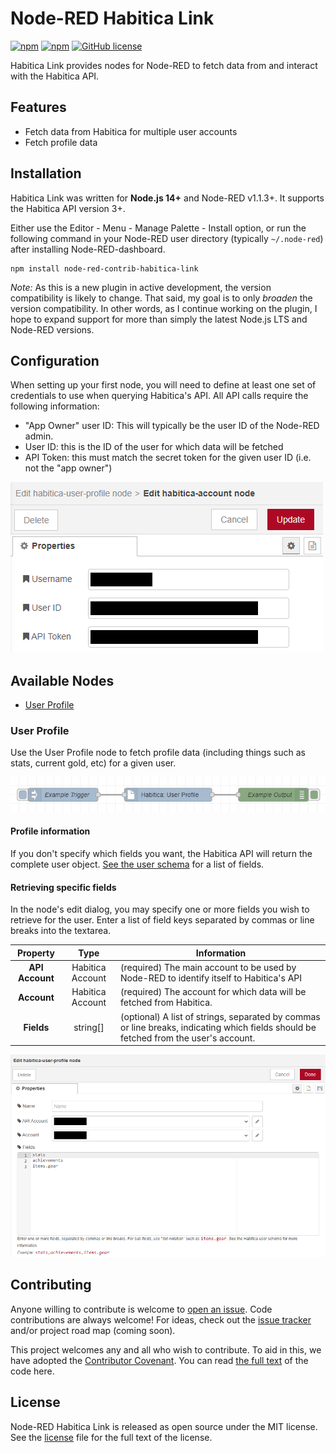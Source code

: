 # Node-RED Habitica Link

[![npm](https://img.shields.io/npm/dt/node-red-contrib-habitica-link.svg?style=flat-square)](https://www.npmjs.com/package/node-red-contrib-habitica-link)
[![npm](https://img.shields.io/npm/v/node-red-contrib-habitica-link.svg?style=flat-square)](https://github.com/chimericdream/node-red-contrib-habitica-link/)
[![GitHub license](https://img.shields.io/badge/license-MIT-blue.svg?style=flat-square)](https://github.com/chimericdream/node-red-contrib-habitica-link/blob/main/LICENSE.md)

Habitica Link provides nodes for Node-RED to fetch data from and interact with the Habitica API.

## Features
* Fetch data from Habitica for multiple user accounts
* Fetch profile data

## Installation
Habitica Link was written for **Node.js 14+** and Node-RED v1.1.3+. It supports the Habitica API version 3+.

Either use the Editor - Menu - Manage Palette - Install option, or run the following command in your Node-RED user directory (typically `~/.node-red`) after installing Node-RED-dashboard.

```
npm install node-red-contrib-habitica-link
```

_Note:_ As this is a new plugin in active development, the version compatibility is likely to change. That said, my goal is to only _broaden_ the version compatibility. In other words, as I continue working on the plugin, I hope to expand support for more than simply the latest Node.js LTS and Node-RED versions.

## Configuration

When setting up your first node, you will need to define at least one set of credentials to use when querying Habitica's API. All API calls require the following information:

* "App Owner" user ID: This will typically be the user ID of the Node-RED admin.
* User ID: this is the ID of the user for which data will be fetched
* API Token: this must match the secret token for the given user ID (i.e. not the "app owner")

![User Account Setup](https://raw.githubusercontent.com/chimericdream/node-red-contrib-habitica-link/main/docs/screenshots/example-user-account-config.png)

## Available Nodes

- [User Profile](#user-profile)

### User Profile
Use the User Profile node to fetch profile data (including things such as stats, current gold, etc) for a given user.

![User Profile Example](https://raw.githubusercontent.com/chimericdream/node-red-contrib-habitica-link/main/docs/screenshots/example-user-profile-flow.png)

#### Profile information
If you don't specify which fields you want, the Habitica API will return the complete user object. [See the user schema](https://github.com/HabitRPG/habitica/blob/develop/website/server/models/user/schema.js) for a list of fields.

#### Retrieving specific fields
In the node's edit dialog, you may specify one or more fields you wish to retrieve for the user. Enter a list of field keys separated by commas or line breaks into the textarea.

|  Property  | Type | Information                                                      |
|:----------:|:----:|------------------------------------------------------------------|
| **API Account** | Habitica Account | (required) The main account to be used by Node-RED to identify itself to Habitica's API |
| **Account** | Habitica Account | (required) The account for which data will be fetched from Habitica. |
| **Fields** | string[] | (optional) A list of strings, separated by commas or line breaks, indicating which fields should be fetched from the user's account. |

![User Profile Config](https://raw.githubusercontent.com/chimericdream/node-red-contrib-habitica-link/main/docs/screenshots/example-user-profile-config.png)

## Contributing

Anyone willing to contribute is welcome to [open an issue](https://github.com/chimericdream/node-red-contrib-habitica-link/issues/new). Code contributions are always welcome! For ideas, check out the [issue tracker](https://github.com/chimericdream/node-red-contrib-habitica-link/issues) and/or project road map (coming soon).

This project welcomes any and all who wish to contribute. To aid in this, we have adopted the [Contributor Covenant](https://www.contributor-covenant.org/). You can read [the full text](https://github.com/chimericdream/node-red-contrib-habitica-link/blob/main/CONDUCT.md) of the code here.

## License

Node-RED Habitica Link is released as open source under the MIT license. See the [license](https://github.com/chimericdream/node-red-contrib-habitica-link/blob/main/LICENSE.md) file for the full text of the license.
